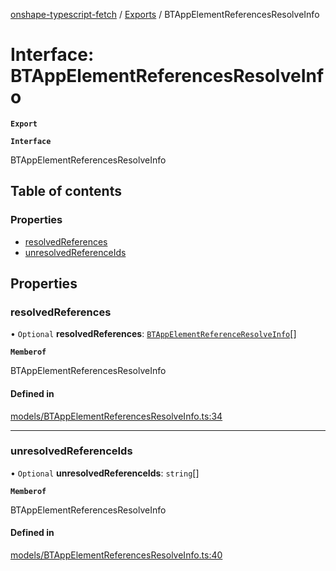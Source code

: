 [onshape-typescript-fetch](../README.md) / [Exports](../modules.md) / BTAppElementReferencesResolveInfo

# Interface: BTAppElementReferencesResolveInfo

**`Export`**

**`Interface`**

BTAppElementReferencesResolveInfo

## Table of contents

### Properties

- [resolvedReferences](BTAppElementReferencesResolveInfo.md#resolvedreferences)
- [unresolvedReferenceIds](BTAppElementReferencesResolveInfo.md#unresolvedreferenceids)

## Properties

### resolvedReferences

• `Optional` **resolvedReferences**: [`BTAppElementReferenceResolveInfo`](BTAppElementReferenceResolveInfo.md)[]

**`Memberof`**

BTAppElementReferencesResolveInfo

#### Defined in

[models/BTAppElementReferencesResolveInfo.ts:34](https://github.com/toebes/onshape-typescript-fetch/blob/3e11ae1/models/BTAppElementReferencesResolveInfo.ts#L34)

___

### unresolvedReferenceIds

• `Optional` **unresolvedReferenceIds**: `string`[]

**`Memberof`**

BTAppElementReferencesResolveInfo

#### Defined in

[models/BTAppElementReferencesResolveInfo.ts:40](https://github.com/toebes/onshape-typescript-fetch/blob/3e11ae1/models/BTAppElementReferencesResolveInfo.ts#L40)
